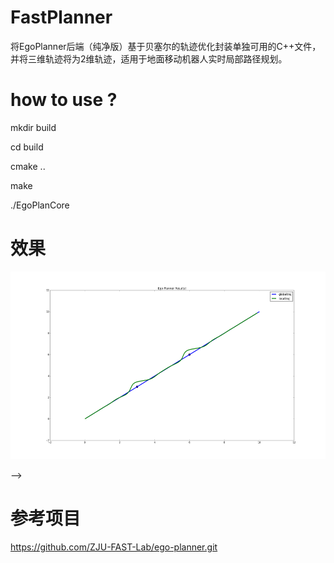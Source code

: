 # FastPlanner

将EgoPlanner后端（纯净版）基于贝塞尔的轨迹优化封装单独可用的C++文件，并将三维轨迹将为2维轨迹，适用于地面移动机器人实时局部路径规划。

# how to use ?

mkdir build 

cd build

cmake ..

make

./EgoPlanCore 

# 效果


<p align="center">
  <img src="https://github.com/JackJu-HIT/EgoPlanner/blob/master/results.png" width = "600" height = "300"/>
</p> -->


# 参考项目
https://github.com/ZJU-FAST-Lab/ego-planner.git

